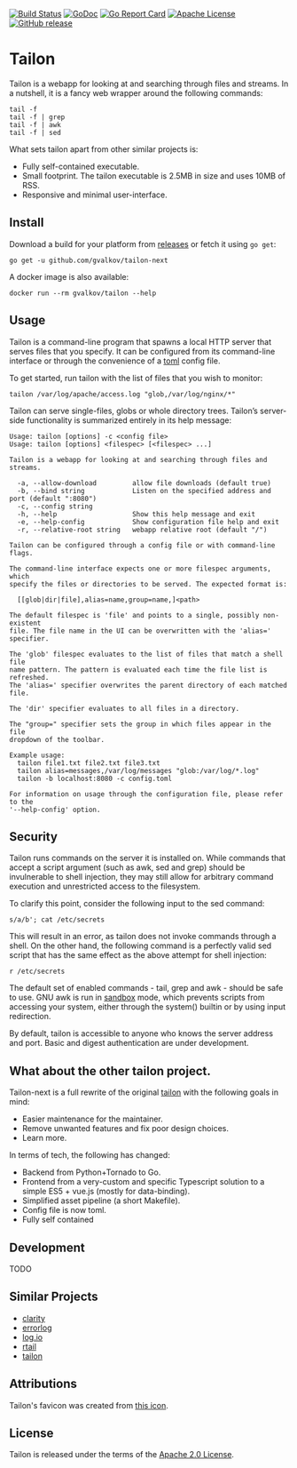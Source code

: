[![Build Status](https://img.shields.io/travis/gvalkov/tailon-next.svg)](https://travis-ci.com/gvalkov/tailon-next)
[![GoDoc](https://godoc.org/github.com/gvalkov/tailon-next?status.svg)](https://godoc.org/github.com/gvalkov/tailon-next)
[![Go Report Card](https://goreportcard.com/badge/github.com/gvalkov/tailon-next)](https://goreportcard.com/report/github.com/gvalkov/tailon-next)
[![Apache License](https://img.shields.io/badge/license-Apache-blue.svg)](https://github.com/gvalkov/tailon-next/blob/master/LICENSE)
[![GitHub release](https://img.shields.io/github/release/gvalkov/tailon-next.svg)](https://github.com/gvalkov/tailon-next/releases)

# Tailon

Tailon is a webapp for looking at and searching through files and streams. In a
nutshell, it is a fancy web wrapper around the following commands:

```
tail -f
tail -f | grep
tail -f | awk
tail -f | sed
```

What sets tailon apart from other similar projects is:

* Fully self-contained executable.
* Small footprint. The tailon executable is 2.5MB in size and uses 10MB of RSS.
* Responsive and minimal user-interface.

## Install

Download a build for your platform from [releases] or fetch it using `go get`:

```
go get -u github.com/gvalkov/tailon-next
```

A docker image is also available:

```
docker run --rm gvalkov/tailon --help
```

## Usage

Tailon is a command-line program that spawns a local HTTP server that serves
files that you specify. It can be configured from its command-line interface or
through the convenience of a [toml] config file.

To get started, run tailon with the list of files that you wish to monitor:

```
tailon /var/log/apache/access.log "glob,/var/log/nginx/*"
```

Tailon can serve single-files, globs or whole directory trees. Tailon’s
server-side functionality is summarized entirely in its help message:

```
Usage: tailon [options] -c <config file>
Usage: tailon [options] <filespec> [<filespec> ...]

Tailon is a webapp for looking at and searching through files and streams.

  -a, --allow-download         allow file downloads (default true)
  -b, --bind string            Listen on the specified address and port (default ":8080")
  -c, --config string
  -h, --help                   Show this help message and exit
  -e, --help-config            Show configuration file help and exit
  -r, --relative-root string   webapp relative root (default "/")

Tailon can be configured through a config file or with command-line flags.

The command-line interface expects one or more filespec arguments, which
specify the files or directories to be served. The expected format is:

  [[glob|dir|file],alias=name,group=name,]<path>

The default filespec is 'file' and points to a single, possibly non-existent
file. The file name in the UI can be overwritten with the 'alias=' specifier.

The 'glob' filespec evaluates to the list of files that match a shell file
name pattern. The pattern is evaluated each time the file list is refreshed.
The 'alias=' specifier overwrites the parent directory of each matched file.

The 'dir' specifier evaluates to all files in a directory.

The "group=" specifier sets the group in which files appear in the file
dropdown of the toolbar.

Example usage:
  tailon file1.txt file2.txt file3.txt
  tailon alias=messages,/var/log/messages "glob:/var/log/*.log"
  tailon -b localhost:8080 -c config.toml

For information on usage through the configuration file, please refer to the
'--help-config' option.
```

## Security

Tailon runs commands on the server it is installed on. While commands that
accept a script argument (such as awk, sed and grep) should be invulnerable to
shell injection, they may still allow for arbitrary command execution and
unrestricted access to the filesystem.

To clarify this point, consider the following input to the sed command:

```
s/a/b'; cat /etc/secrets
```

This will result in an error, as tailon does not invoke commands through a
shell. On the other hand, the following command is a perfectly valid sed script
that has the same effect as the above attempt for shell injection:

```
r /etc/secrets
```

The default set of enabled commands - tail, grep and awk - should be safe to
use. GNU awk is run in [sandbox] mode, which prevents scripts from accessing your
system, either through the system() builtin or by using input redirection.

By default, tailon is accessible to anyone who knows the server address and
port. Basic and digest authentication are under development.


## What about the other tailon project.

Tailon-next is a full rewrite of the original [tailon] with the following goals in mind:

* Easier maintenance for the maintainer.
* Remove unwanted features and fix poor design choices.
* Learn more.

In terms of tech, the following has changed:

* Backend from Python+Tornado to Go.
* Frontend from a very-custom and specific Typescript solution to a simple ES5 + vue.js
  (mostly for data-binding).
* Simplified asset pipeline (a short Makefile).
* Config file is now toml.
* Fully self contained

## Development

TODO


## Similar Projects

* [clarity]
* [errorlog]
* [log.io]
* [rtail]
* [tailon]


Attributions
------------

Tailon's favicon was created from [this icon].


## License

Tailon is released under the terms of the [Apache 2.0 License].



[clarity]:   https://github.com/tobi/clarity
[tailon]:    https://github.com/gvalkov/tailon
[wtee]:      https://github.com/gvalkov/wtee
[toml]:      https://github.com/toml-lang/toml
[releases]:  https://github.com/gvalkov/tailon-next/releases
[errorlog]:  http://www.psychogenic.com/en/products/Errorlog.php
[log.io]:    http://logio.org/
[rtail]:     http://rtail.org/
[this icon]: http://www.iconfinder.com/icondetails/15150/48/terminal_icon
[sandbox]:   http://www.gnu.org/software/gawk/manual/html_node/Options.html#index-g_t_0040code_007b_002dS_007d-option-277
[Apache 2.0 License]: LICENSE
